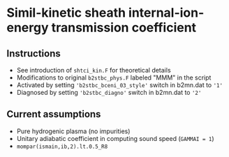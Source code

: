 # Simil-kinetic sheath internal-ion-energy transmission coefficient

## Instructions

- See introduction of `shtci_kin.F` for theoretical details
- Modifications to original `b2stbc_phys.F` labeled "MMM" in the script
- Activated by setting `'b2stbc_bceni_03_style'` switch in b2mn.dat to `'1'`
- Diagnosed by setting `'b2stbc_diagno'` switch in b2mn.dat to `'2'`

## Current assumptions

- Pure hydrogenic plasma (no impurities)
- Unitary adiabatic coefficient in computing sound speed (`GAMMAI = 1`)
- `mompar(ismain,ib,2).lt.0.5_R8`
